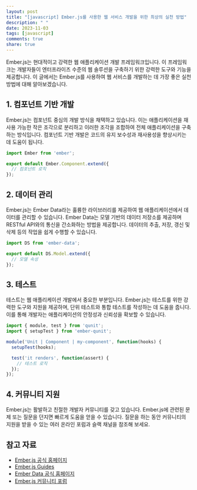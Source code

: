 ```yaml
---
layout: post
title: "[javascript] Ember.js를 사용한 웹 서비스 개발을 위한 최상의 실천 방법"
description: " "
date: 2023-11-03
tags: [javascript]
comments: true
share: true
---
```


Ember.js는 현대적이고 강력한 웹 애플리케이션 개발 프레임워크입니다. 이 프레임워크는 개발자들이 엔터프라이즈 수준의 웹 솔루션을 구축하기 위한 강력한 도구와 기능을 제공합니다. 이 글에서는 Ember.js를 사용하여 웹 서비스를 개발하는 데 가장 좋은 실천 방법에 대해 알아보겠습니다.

## 1. 컴포넌트 기반 개발

Ember.js는 컴포넌트 중심의 개발 방식을 채택하고 있습니다. 이는 애플리케이션을 재사용 가능한 작은 조각으로 분리하고 이러한 조각을 조합하여 전체 애플리케이션을 구축하는 방식입니다. 컴포넌트 기반 개발은 코드의 유지 보수성과 재사용성을 향상시키는 데 도움이 됩니다.

```javascript
import Ember from 'ember';

export default Ember.Component.extend({
  // 컴포넌트 로직
});
```

## 2. 데이터 관리

Ember.js는 Ember Data라는 훌륭한 라이브러리를 제공하여 웹 애플리케이션에서 데이터를 관리할 수 있습니다. Ember Data는 모델 기반의 데이터 저장소를 제공하며 RESTful API와의 통신을 간소화하는 방법을 제공합니다. 데이터의 추출, 저장, 갱신 및 삭제 등의 작업을 쉽게 수행할 수 있습니다.

```javascript
import DS from 'ember-data';

export default DS.Model.extend({
  // 모델 속성
});
```

## 3. 테스트

테스트는 웹 애플리케이션 개발에서 중요한 부분입니다. Ember.js는 테스트를 위한 강력한 도구와 지원을 제공하며, 단위 테스트와 통합 테스트를 작성하는 데 도움을 줍니다. 이를 통해 개발자는 애플리케이션의 안정성과 신뢰성을 확보할 수 있습니다.

```javascript
import { module, test } from 'qunit';
import { setupTest } from 'ember-qunit';

module('Unit | Component | my-component', function(hooks) {
  setupTest(hooks);

  test('it renders', function(assert) {
    // 테스트 로직
  });
});
```

## 4. 커뮤니티 지원

Ember.js는 활발하고 친절한 개발자 커뮤니티를 갖고 있습니다. Ember.js에 관련된 문제 또는 질문을 던지면 빠르게 도움을 얻을 수 있습니다. 질문을 하는 동안 커뮤니티의 지원을 받을 수 있는 여러 온라인 포럼과 슬랙 채널을 참조해 보세요.

## 참고 자료

- [Ember.js 공식 홈페이지](https://emberjs.com/)
- [Ember.js Guides](https://guides.emberjs.com/)
- [Ember Data 공식 홈페이지](https://emberjs.com/ember-data/)
- [Ember.js 커뮤니티 포럼](https://discuss.emberjs.com/)